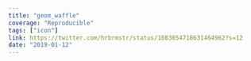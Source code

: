 ```yaml
---
title: "geom_waffle"
coverage: "Reproducible"
tags: ["icon"]
link: https://twitter.com/hrbrmstr/status/1083054718631464962?s=12
date: "2019-01-12"
---
```

